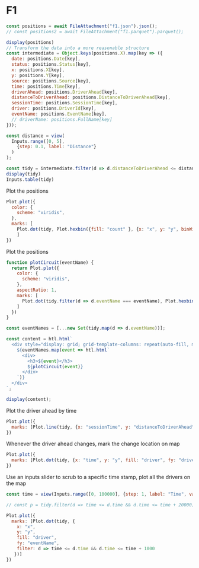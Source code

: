# F1

```js
const positions = await FileAttachment("f1.json").json();
// const positions2 = await FileAttachment("f1.parquet").parquet();

display(positions)
// Transform the data into a more reasonable structure
const intermediate = Object.keys(positions.X).map(key => ({
  date: positions.Date[key],
  status: positions.Status[key],
  x: positions.X[key],
  y: positions.Y[key],
  source: positions.Source[key],
  time: positions.Time[key],
  driverAhead: positions.DriverAhead[key],
  distanceToDriverAhead: positions.DistanceToDriverAhead[key],
  sessionTime: positions.SessionTime[key],
  driver: positions.DriverId[key],
  eventName: positions.EventName[key],
  // driverName: positions.FullName[key]
}));
```

```js
const distance = view(
  Inputs.range([0, 5],
    {step: 0.1, label: "Distance"}
  )
);
```


```js
const tidy = intermediate.filter(d => d.distanceToDriverAhead <= distance)
display(tidy)
Inputs.table(tidy)
```


Plot the positions
```js
Plot.plot({
  color: {
    scheme: "viridis",
  },
  marks: [
    Plot.dot(tidy, Plot.hexbin({fill: "count" }, {x: "x", y: "y", binWidth: 5, fx: "eventName" })),
    ]
})
```

<!-- ```js
Plot.plot({
  color: {
    scheme: "viridis",
  },
  aspectRatio: 1,
  marks: [
    Plot.rect(tidy, Plot.bin({fill: "count", thresholds: 50,  }, {x: "x", y: "y", fy: "eventName" }))
  ]
})
``` -->

Plot the positions


```js
function plotCircuit(eventName) {
  return Plot.plot({
    color: {
      scheme: "viridis",
    },
    aspectRatio: 1,
    marks: [
      Plot.dot(tidy.filter(d => d.eventName === eventName), Plot.hexbin({fill: "count" }, {x: "x", y: "y" }))
    ]
  })
}
```

```js
const eventNames = [...new Set(tidy.map(d => d.eventName))];
```

```js
const content = htl.html`
  <div style="display: grid; grid-template-columns: repeat(auto-fill, minmax(400px, 1fr)); gap: 20px;">
    ${eventNames.map(event => htl.html`
      <div>
        <h3>${event}</h3>
        ${plotCircuit(event)}
      </div>
    `)}
  </div>
`;

display(content);
```


Plot the driver ahead by time
```js
Plot.plot({
  marks: [Plot.line(tidy, {x: "sessionTime", y: "distanceToDriverAhead", stroke: "driver", fy: "eventName"})]
})
```

Whenever the driver ahead changes, mark the change location on map

```js
Plot.plot({
  marks: [Plot.dot(tidy, {x: "time", y: "y", fill: "driver", fy: "driver", fx: "eventName" })]
})
```


Use an inputs slider to scrub to a specific time stamp, plot all the drivers on the map
```js
const time = view(Inputs.range([0, 100000], {step: 1, label: "Time", value: 0}))
```
```js
// const p = tidy.filter(d => time <= d.time && d.time <= time + 20000)

Plot.plot({
  marks: [Plot.dot(tidy, {
    x: "x", 
    y: "y", 
    fill: "driver",
    fy: "eventName",
    filter: d => time <= d.time && d.time <= time + 1000
   })]
})
```